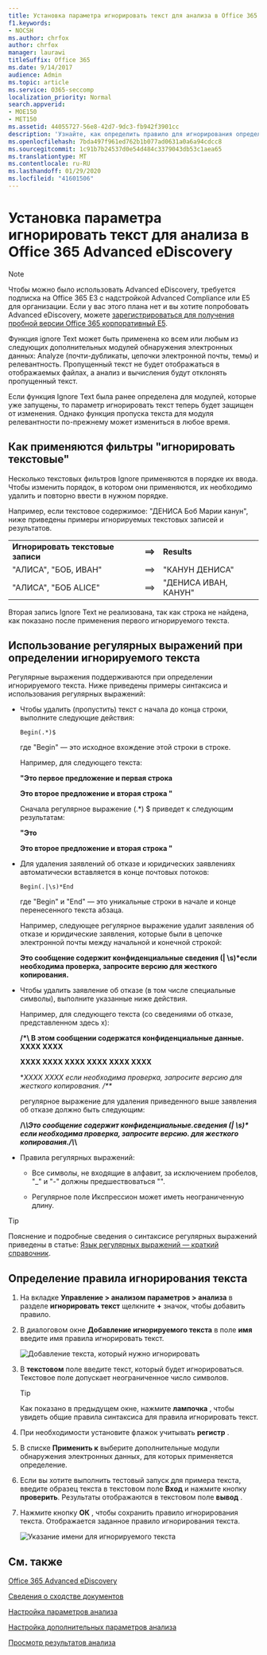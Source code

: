 ```yaml
---
title: Установка параметра игнорировать текст для анализа в Office 365 Advanced eDiscovery
f1.keywords:
- NOCSH
ms.author: chrfox
author: chrfox
manager: laurawi
titleSuffix: Office 365
ms.date: 9/14/2017
audience: Admin
ms.topic: article
ms.service: O365-seccomp
localization_priority: Normal
search.appverid:
- MOE150
- MET150
ms.assetid: 44055727-56e8-42d7-9dc3-fb942f3901cc
description: 'Узнайте, как определить правило для игнорирования определенного текста при использовании модулей анализа и обработки в Office 365 Advanced eDiscovery.  '
ms.openlocfilehash: 7bda497f961ed762b1b077ad0631a0a6a94cdcc8
ms.sourcegitcommit: 1c91b7b24537d0e54d484c3379043db53c1aea65
ms.translationtype: MT
ms.contentlocale: ru-RU
ms.lasthandoff: 01/29/2020
ms.locfileid: "41601506"
---
```

# <a name="set-ignore-text-option-for-analyze-in-office-365-advanced-ediscovery"></a>Установка параметра игнорировать текст для анализа в Office 365 Advanced eDiscovery

> [!NOTE]
> Чтобы можно было использовать Advanced eDiscovery, требуется подписка на Office 365 E3 с надстройкой Advanced Compliance или E5 для организации. Если у вас этого плана нет и вы хотите попробовать Advanced eDiscovery, можете [зарегистрироваться для получения пробной версии Office 365 корпоративный E5](https://go.microsoft.com/fwlink/p/?LinkID=698279). 
  
Функция ignore Text может быть применена ко всем или любым из следующих дополнительных модулей обнаружения электронных данных: Analyze (почти-дубликаты, цепочки электронной почты, темы) и релевантность. Пропущенный текст не будет отображаться в отображаемых файлах, а анализ и вычисления будут отклонять пропущенный текст.
  
Если функция Ignore Text была ранее определена для модулей, которые уже запущены, то параметр игнорировать текст теперь будет защищен от изменения. Однако функция пропуска текста для модуля релевантности по-прежнему может измениться в любое время.
  
## <a name="how-ignore-text-filters-are-applied"></a>Как применяются фильтры "игнорировать текстовые"

Несколько текстовых фильтров Ignore применяются в порядке их ввода. Чтобы изменить порядок, в котором они применяются, их необходимо удалить и повторно ввести в нужном порядке.
  
Например, если текстовое содержимое: "ДЕНИСА Боб Марии канун", ниже приведены примеры игнорируемых текстовых записей и результатов.
  
||||
|:-----|:-----|:-----|
|**Игнорировать текстовые записи** <br/> |**==\>** <br/> |**Results** <br/> |
|"АЛИСА", "БОБ, ИВАН"  <br/> |==\>  <br/> |"КАНУН ДЕНИСА"  <br/> |
|"АЛИСА", "БОБ ALICE"  <br/> |==\>  <br/> |"ДЕНИСА ИВАН, КАНУН"  <br/> |
   
Вторая запись Ignore Text не реализована, так как строка не найдена, как показано после применения первого игнорируемого текста.
  
## <a name="use-regular-expressions-when-defining-ignore-text"></a>Использование регулярных выражений при определении игнорируемого текста

Регулярные выражения поддерживаются при определении игнорируемого текста. Ниже приведены примеры синтаксиса и использования регулярных выражений:
  
- Чтобы удалить (пропустить) текст с начала до конца строки, выполните следующие действия:
    
     `Begin(.*)$`
    
    где "Begin" — это исходное вхождение этой строки в строке.
    
    Например, для следующего текста:
    
    **"Это первое предложение и первая строка**
    
    **Это второе предложение и вторая строка "**
    
    Сначала регулярное выражение (.\*) $ приведет к следующим результатам:
    
    **"Это**
    
    **Это второе предложение и вторая строка "**
    
- Для удаления заявлений об отказе и юридических заявлениях автоматически вставляется в конце почтовых потоков:
    
     `Begin(.|\s)*End`
    
    где "Begin" и "End" — это уникальные строки в начале и конце перенесенного текста абзаца. 
    
    Например, следующее регулярное выражение удалит заявления об отказе и юридические заявления, которые были в цепочке электронной почты между начальной и конечной строкой:
    
    **Это сообщение содержит конфиденциальные сведения (| \s)\*если необходима проверка, запросите версию для жесткого копирования.**
    
- Чтобы удалить заявление об отказе (в том числе специальные символы), выполните указанные ниже действия. 
    
    Например, для следующего текста (со сведениями об отказе, представленном здесь x): 
    
    **/\*\ В этом сообщении содержатся конфиденциальные данные. XXXX XXXX**
    
    **XXXX XXXX XXXX XXXX XXXX XXXX**
    
    **XXXX XXXX если необходима проверка, запросите версию для жесткого копирования. /\*\**
    
    регулярное выражение для удаления приведенного выше заявления об отказе должно быть следующим: 
    
    **\/\\*\\Это сообщение содержит конфиденциальные\.сведения (| \s)\* если необходима проверка, запросите версию\. для жесткого копирования.\/\\*\\**
    
- Правила регулярных выражений:
    
  - Все символы, не входящие в алфавит, за исключением пробелов, "_" и "-" должны предшествоваться "\".
    
  - Регулярное поле Икспрессион может иметь неограниченную длину.
    
> [!TIP]
> Пояснение и подробные сведения о синтаксисе регулярных выражений приведены в статье: [Язык регулярных выражений — краткий справочник](https://msdn.microsoft.com/library/az24scfc%28v=vs.110%29.aspx). 
  
## <a name="define-ignore-text-rule"></a>Определение правила игнорирования текста

1. На вкладке **Управление \> анализом параметров \> анализа** в разделе **игнорировать текст** щелкните **+** значок, чтобы добавить правило. 
    
2. В диалоговом окне **Добавление игнорируемого текста** в поле **имя** введите имя правила игнорировать текст. 
    
    ![Добавление текста, который нужно игнорировать](media/98e5129b-2667-4692-86fa-2d0117187a7f.png)
  
3. В **текстовом** поле введите текст, который будет игнорироваться. Текстовое поле допускает неограниченное число символов. 
    
    > [!TIP]
    > Как показано в предыдущем окне, нажмите **лампочка** , чтобы увидеть общие правила синтаксиса для правила игнорировать текст. 
  
4. При необходимости установите флажок учитывать **регистр** . 
    
5. В списке **Применить к** выберите дополнительные модули обнаружения электронных данных, для которых применяется определение. 
    
6. Если вы хотите выполнить тестовый запуск для примера текста, введите образец текста в текстовом поле **Вход** и нажмите кнопку **проверить**. Результаты отображаются в текстовом поле **вывод** . 
    
7. Нажмите кнопку **ОК** , чтобы сохранить правило игнорирования текста. Отображается заданное правило игнорирования текста. 
    
    ![Указание имени для игнорируемого текста](media/3a788ac3-4a1c-46c9-89bd-7ff32d68ce23.png)
  
## <a name="see-also"></a>См. также

[Office 365 Advanced eDiscovery](office-365-advanced-ediscovery.md)
  
[Сведения о сходстве документов](understand-document-similarity-in-advanced-ediscovery.md)
  
[Настройка параметров анализа](set-analyze-options-in-advanced-ediscovery.md)
  
[Настройка дополнительных параметров анализа](set-analyze-advanced-settings-in-advanced-ediscovery.md)
  
[Просмотр результатов анализа](view-analyze-results-in-advanced-ediscovery.md)

